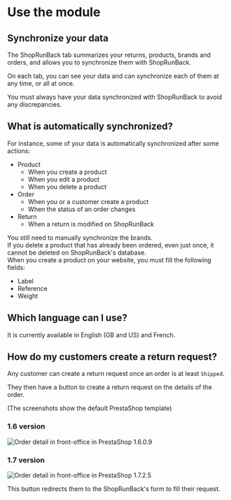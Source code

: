 # Use the module

## Synchronize your data

The ShopRunBack tab summarizes your returns, products, brands and orders, and allows you to synchronize them with ShopRunBack.

On each tab, you can see your data and can synchronize each of them at any time, or all at once.

You must always have your data synchronized with ShopRunBack to avoid any discrepancies.

## What is automatically synchronized?

For instance, some of your data is automatically synchronized after some actions:

- Product
  - When you create a product
  - When you edit a product
  - When you delete a product
- Order
  - When you or a customer create a product
  - When the status of an order changes
- Return
  - When a return is modified on ShopRunBack

<aside class="warning">
  You still need to manually synchronize the brands.
</aside>

<aside class="warning">
  If you delete a product that has already been ordered, even just once, it cannot be deleted on ShopRunBack's database.
</aside>

<aside class="warning">
  When you create a product on your website, you must fill the following fields:

  <ul>
    <li>Label</li>
    <li>Reference</li>
    <li>Weight</li>
  </ul>
</aside>

## Which language can I use?

It is currently available in English (GB and US) and French.

## How do my customers create a return request?

Any customer can create a return request once an order is at least `Shipped`.

They then have a button to create a return request on the details of the order.

(The screenshots show the default PrestaShop template)

### 1.6 version

![Order detail in front-office in PrestaShop 1.6.0.9](../../images/prestashop/ps1.6.0.9_order-detail-return-request.png)

### 1.7 version

![Order detail in front-office in PrestaShop 1.7.2.5](../../images/prestashop/ps1.7.2.5_order-detail-return-request.png)

This button redirects them to the ShopRunBack's form to fill their request.
